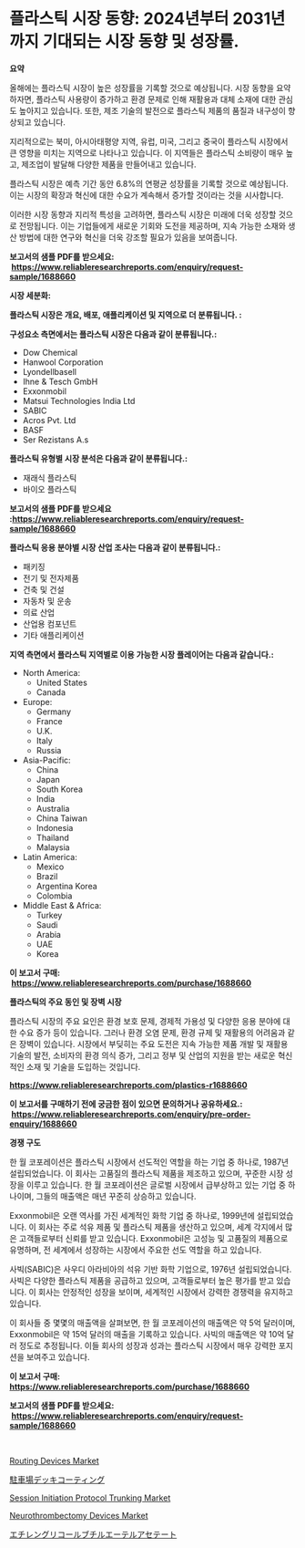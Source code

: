 <p><h1>플라스틱 시장 동향: 2024년부터 2031년까지 기대되는 시장 동향 및 성장률.</h1></p><p><strong>요약</strong></p>
<p><p>올해에는 플라스틱 시장이 높은 성장률을 기록할 것으로 예상됩니다. 시장 동향을 요약하자면, 플라스틱 사용량이 증가하고 환경 문제로 인해 재활용과 대체 소재에 대한 관심도 높아지고 있습니다. 또한, 제조 기술의 발전으로 플라스틱 제품의 품질과 내구성이 향상되고 있습니다.</p><p>지리적으로는 북미, 아시아태평양 지역, 유럽, 미국, 그리고 중국이 플라스틱 시장에서 큰 영향을 미치는 지역으로 나타나고 있습니다. 이 지역들은 플라스틱 소비량이 매우 높고, 제조업이 발달해 다양한 제품을 만들어내고 있습니다.</p><p>플라스틱 시장은 예측 기간 동안 6.8%의 연평균 성장률을 기록할 것으로 예상됩니다. 이는 시장의 확장과 혁신에 대한 수요가 계속해서 증가할 것이라는 것을 시사합니다.</p><p>이러한 시장 동향과 지리적 특성을 고려하면, 플라스틱 시장은 미래에 더욱 성장할 것으로 전망됩니다. 이는 기업들에게 새로운 기회와 도전을 제공하며, 지속 가능한 소재와 생산 방법에 대한 연구와 혁신을 더욱 강조할 필요가 있음을 보여줍니다.</p></p>
<p><strong>보고서의 샘플 PDF를 받으세요: &nbsp;<a href="https://www.reliableresearchreports.com/enquiry/request-sample/1688660">https://www.reliableresearchreports.com/enquiry/request-sample/1688660</a></strong></p>
<p><strong>시장 세분화:</strong></p>
<p><strong> 플라스틱 시장은 개요, 배포, 애플리케이션 및 지역으로 더 분류됩니다. :</strong></p>
<p><strong>구성요소 측면에서는 플라스틱 시장은 다음과 같이 분류됩니다.:</strong></p>
<p><ul><li>Dow Chemical</li><li>Hanwool Corporation</li><li>Lyondellbasell</li><li>Ihne & Tesch GmbH</li><li>Exxonmobil</li><li>Matsui Technologies India Ltd</li><li>SABIC</li><li>Acros Pvt. Ltd</li><li>BASF</li><li>Ser Rezistans A.s</li></ul></p>
<p><strong> 플라스틱 유형별 시장 분석은 다음과 같이 분류됩니다.:</strong></p>
<p><ul><li>재래식 플라스틱</li><li>바이오 플라스틱</li></ul></p>
<p><strong>보고서의 샘플 PDF를 받으세요 :<a href="https://www.reliableresearchreports.com/enquiry/request-sample/1688660">https://www.reliableresearchreports.com/enquiry/request-sample/1688660</a></strong></p>
<p><strong> 플라스틱 응용 분야별 시장 산업 조사는 다음과 같이 분류됩니다.:</strong></p>
<p><ul><li>패키징</li><li>전기 및 전자제품</li><li>건축 및 건설</li><li>자동차 및 운송</li><li>의료 산업</li><li>산업용 컴포넌트</li><li>기타 애플리케이션</li></ul></p>
<p><strong>지역 측면에서 플라스틱 지역별로 이용 가능한 시장 플레이어는 다음과 같습니다.:</strong></p>
<p><ul>
    <li>
        North America:
        <ul>
            <li>United States</li>
            <li>Canada</li>
        </ul>
    </li>
    <li>
        Europe:
        <ul>
            <li>Germany</li>
            <li>France</li>
            <li>U.K.</li>
            <li>Italy</li>
            <li>Russia</li>
        </ul>
    </li>
    <li>
        Asia-Pacific:
        <ul>
            <li>China</li>
            <li>Japan</li>
            <li>South Korea</li>
            <li>India</li>
            <li>Australia</li>
            <li>China Taiwan</li>
            <li>Indonesia</li>
            <li>Thailand</li>
            <li>Malaysia</li>
        </ul>
    </li>
    <li>
        Latin America:
        <ul>
            <li>Mexico</li>
            <li>Brazil</li>
            <li>Argentina Korea</li>
            <li>Colombia</li>
        </ul>
    </li>
    <li>
        Middle East & Africa:
        <ul>
            <li>Turkey</li>
            <li>Saudi</li>
            <li>Arabia</li>
            <li>UAE</li>
            <li>Korea</li>
        </ul>
    </li>
    </ul></p>
<p><strong>이 보고서 구매: &nbsp;<a href="https://www.reliableresearchreports.com/purchase/1688660">https://www.reliableresearchreports.com/purchase/1688660</a></strong></p>
<p><strong>플라스틱의 주요 동인 및 장벽 시장</strong></p>
<p><p>플라스틱 시장의 주요 요인은 환경 보호 문제, 경제적 가용성 및 다양한 응용 분야에 대한 수요 증가 등이 있습니다. 그러나 환경 오염 문제, 환경 규제 및 재활용의 어려움과 같은 장벽이 있습니다. 시장에서 부딪히는 주요 도전은 지속 가능한 제품 개발 및 재활용 기술의 발전, 소비자의 환경 의식 증가, 그리고 정부 및 산업의 지원을 받는 새로운 혁신적인 소재 및 기술을 도입하는 것입니다.</p></p>
<p><strong><a href="https://www.reliableresearchreports.com/plastics-r1688660">https://www.reliableresearchreports.com/plastics-r1688660</a></strong></p>
<p><strong>이 보고서를 구매하기 전에 궁금한 점이 있으면 문의하거나 공유하세요.: &nbsp;<a href="https://www.reliableresearchreports.com/enquiry/pre-order-enquiry/1688660">https://www.reliableresearchreports.com/enquiry/pre-order-enquiry/1688660</a></strong></p>
<p><strong>경쟁 구도</strong></p>
<p><p>한 월 코포레이션은 플라스틱 시장에서 선도적인 역할을 하는 기업 중 하나로, 1987년 설립되었습니다. 이 회사는 고품질의 플라스틱 제품을 제조하고 있으며, 꾸준한 시장 성장을 이루고 있습니다. 한 월 코포레이션은 글로벌 시장에서 급부상하고 있는 기업 중 하나이며, 그들의 매출액은 매년 꾸준히 상승하고 있습니다.</p><p>Exxonmobil은 오랜 역사를 가진 세계적인 화학 기업 중 하나로, 1999년에 설립되었습니다. 이 회사는 주로 석유 제품 및 플라스틱 제품을 생산하고 있으며, 세계 각지에서 많은 고객들로부터 신뢰를 받고 있습니다. Exxonmobil은 고성능 및 고품질의 제품으로 유명하며, 전 세계에서 성장하는 시장에서 주요한 선도 역할을 하고 있습니다.</p><p>사빅(SABIC)은 사우디 아라비아의 석유 기반 화학 기업으로, 1976년 설립되었습니다. 사빅은 다양한 플라스틱 제품을 공급하고 있으며, 고객들로부터 높은 평가를 받고 있습니다. 이 회사는 안정적인 성장을 보이며, 세계적인 시장에서 강력한 경쟁력을 유지하고 있습니다.</p><p>이 회사들 중 몇몇의 매출액을 살펴보면, 한 월 코포레이션의 매출액은 약 5억 달러이며, Exxonmobil은 약 15억 달러의 매출을 기록하고 있습니다. 사빅의 매출액은 약 10억 달러 정도로 추정됩니다. 이들 회사의 성장과 성과는 플라스틱 시장에서 매우 강력한 포지션을 보여주고 있습니다.</p></p>
<p><strong>이 보고서 구매: &nbsp; <a href="https://www.reliableresearchreports.com/purchase/1688660">https://www.reliableresearchreports.com/purchase/1688660</a></strong></p>
<p><strong>보고서의 샘플 PDF를 받으세요: &nbsp;<a href="https://www.reliableresearchreports.com/enquiry/request-sample/1688660">https://www.reliableresearchreports.com/enquiry/request-sample/1688660</a></strong><strong></strong></p>
<p>&nbsp;</p>
<p><p><a href="https://github.com/globismark/Market-Research-Report-List-2/blob/main/routing-devices-market.md">Routing Devices Market</a></p><p><a href="https://github.com/bevdtkn4419963/Market-Research-Report-List-1/blob/main/903398020346.md">駐車場デッキコーティング</a></p><p><a href="https://github.com/prosalinda88/Market-Research-Report-List-3/blob/main/session-initiation-protocol-trunking-market.md">Session Initiation Protocol Trunking Market</a></p><p><a href="https://issuu.com/reportprime-2/docs/neurothrombectomy-devices-market-size-2030.pptx">Neurothrombectomy Devices Market</a></p><p><a href="https://github.com/MosesSpinka1914/Market-Research-Report-List-1/blob/main/836334120347.md">エチレングリコールブチルエーテルアセテート</a></p></p>